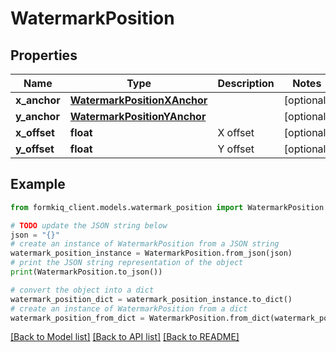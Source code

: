 # WatermarkPosition


## Properties

Name | Type | Description | Notes
------------ | ------------- | ------------- | -------------
**x_anchor** | [**WatermarkPositionXAnchor**](WatermarkPositionXAnchor.md) |  | [optional] 
**y_anchor** | [**WatermarkPositionYAnchor**](WatermarkPositionYAnchor.md) |  | [optional] 
**x_offset** | **float** | X offset | [optional] 
**y_offset** | **float** | Y offset | [optional] 

## Example

```python
from formkiq_client.models.watermark_position import WatermarkPosition

# TODO update the JSON string below
json = "{}"
# create an instance of WatermarkPosition from a JSON string
watermark_position_instance = WatermarkPosition.from_json(json)
# print the JSON string representation of the object
print(WatermarkPosition.to_json())

# convert the object into a dict
watermark_position_dict = watermark_position_instance.to_dict()
# create an instance of WatermarkPosition from a dict
watermark_position_from_dict = WatermarkPosition.from_dict(watermark_position_dict)
```
[[Back to Model list]](../README.md#documentation-for-models) [[Back to API list]](../README.md#documentation-for-api-endpoints) [[Back to README]](../README.md)


